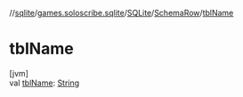 //[sqlite](../../../../index.md)/[games.soloscribe.sqlite](../../index.md)/[SQLite](../index.md)/[SchemaRow](index.md)/[tblName](tbl-name.md)

# tblName

[jvm]\
val [tblName](tbl-name.md): [String](https://kotlinlang.org/api/latest/jvm/stdlib/kotlin-stdlib/kotlin/-string/index.html)

